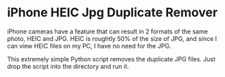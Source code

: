 # iPhone HEIC Jpg Duplicate Remover

iPhone cameras have a feature that can result in 2 formats of the same photo, HEIC and JPG.
HEIC is roughtly 50% of the size of JPG, and since I can view HEIC files on my PC, I have no need for the JPG.

This extremely simple Python script removes the duplicate JPG files. Just drop the script into the directory and run it.
